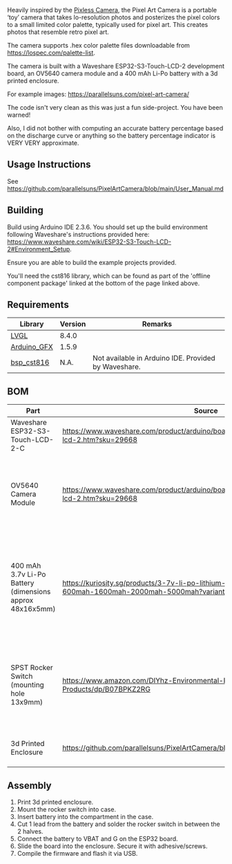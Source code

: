 Heavily inspired by the [Pixless Camera](https://www.kickstarter.com/projects/carloandreini/pixless-camera), the Pixel Art Camera is a portable ‘toy’ camera that takes lo-resolution photos and posterizes the pixel colors to a small limited color palette, typically used for pixel art. This creates photos that resemble retro pixel art.

The camera supports .hex color palette files downloadable from https://lospec.com/palette-list.

The camera is built with a Waveshare ESP32-S3-Touch-LCD-2 development board, an OV5640 camera module and a 400 mAh Li-Po battery with a 3d printed enclosure.

For example images: https://parallelsuns.com/pixel-art-camera/

The code isn't very clean as this was just a fun side-project. You have been warned! 

Also, I did not bother with computing an accurate battery percentage based on the discharge curve or anything so the battery percentage indicator is VERY VERY approximate.

## Usage Instructions

See https://github.com/parallelsuns/PixelArtCamera/blob/main/User_Manual.md

## Building

Build using Arduino IDE 2.3.6. You should set up the build environment following Waveshare's instructions provided here: https://www.waveshare.com/wiki/ESP32-S3-Touch-LCD-2#Environment_Setup.

Ensure you are able to build the example projects provided.

You'll need the cst816 library, which can be found as part of the 'offline component package' linked at the bottom of the page linked above.

## Requirements

| Library                                                                                     | Version | Remarks                                              |
| ------------------------------------------------------------------------------------------- | ------- | ---------------------------------------------------- |
| [LVGL](https://lvgl.io/)                                                                    | 8.4.0   |                                                      |
| [Arduino_GFX](https://github.com/moononournation/Arduino_GFX)                               | 1.5.9   |                                                      |
| [bsp_cst816](https://drive.google.com/drive/folders/1Pcs_A4FKWvdSHnz9lEBYqOpr-noTMbIv)      | N.A.    | Not available in Arduino IDE. Provided by Waveshare. |

## BOM

| Part                                                     | Source                                                                                                                               | Remarks                                                                                                               |
| -------------------------------------------------------- | ------------------------------------------------------------------------------------------------------------------------------------ | --------------------------------------------------------------------------------------------------------------------- |
| Waveshare ESP32-S3-Touch-LCD-2-C                         | https://www.waveshare.com/product/arduino/boards-kits/esp32/esp32-s3-touch-lcd-2.htm?sku=29668                                       |                                                                                                                       |
| OV5640 Camera Module                                     | https://www.waveshare.com/product/arduino/boards-kits/esp32/esp32-s3-touch-lcd-2.htm?sku=29668                                       | (Optionally bundled with the ESP32-S3-Touch-LCD-2-C from above URL)                                                   |
| 400 mAh 3.7v Li-Po Battery (dimensions approx 48x16x5mm) | https://kuriosity.sg/products/3-7v-li-po-lithium-polymer-battery-100mah-400mah-600mah-1600mah-2000mah-5000mah?variant=50332363096377 | Any Li-Po battery works. If you wish to use the 3d printed case STL the battery should fit within the give dimensions |
| SPST Rocker Switch (mounting hole 13x9mm)                | https://www.amazon.com/DIYhz-Environmental-Protection-Electrical-Products/dp/B07BPKZ2RG                                              | Switch should match given mounting dimensions to work with the 3d printed case STL                                    |
| 3d Printed Enclosure                                     | https://github.com/parallelsuns/PixelArtCamera/blob/main/PixelArtCamera_enclosure.stl                                                | PLA 15% infill should work just fine                                                                                  |

## Assembly

1. Print 3d printed enclosure.
2. Mount the rocker switch into case.
3. Insert battery into the compartment in the case.
4. Cut 1 lead from the battery and solder the rocker switch in between the 2 halves.
5. Connect the battery to VBAT and G on the ESP32 board.
6. Slide the board into the enclosure. Secure it with adhesive/screws.
7. Compile the firmware and flash it via USB.
